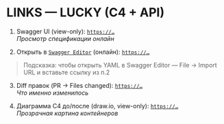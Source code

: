 # LINKS — LUCKY (C4 + API)

1) Swagger UI (view-only): [`https://…`](https://goodwintt23-cpu.github.io/project-03-insurance-c4-api/swagger.html?v=1)  
   _Просмотр спецификации онлайн_

2) Открыть в [`Swagger Editor`](https://editor.swagger.io/) (онлайн): [`https://…`](https://raw.githubusercontent.com/goodwintt23-cpu/project-03-insurance-c4-api/main/api/lucky-api_service_1.0.1_swagger.yaml)
> Подсказка: чтобы открыть YAML в Swagger Editor — File → Import URL и вставьте ссылку из п.2

3) Diff правок (PR → Files changed): [`https://…`](https://github.com/goodwintt23-cpu/project-03-insurance-c4-api/pull/1/files)  
   _Что именно изменилось_

4) Диаграмма C4 до/после (draw.io, view-only): [`https://…`](https://viewer.diagrams.net/?tags=%7B%7D&lightbox=1&highlight=0000ff&edit=_blank&layers=1&nav=1&title=lucky-c4.drawio&dark=auto#R%3Cmxfile%20pages%3D%222%22%3E%3Cdiagram%20name%3D%22%D0%9F%D0%BE%D1%81%D0%BB%D0%B5%20-%20%D0%9C%D0%BE%D0%B4%D0%B5%D0%BB%D1%8C%20%D0%A14%20%D0%90%D1%80%D1%85%D0%B8%D1%82%D0%B5%D0%BA%D1%82%D1%83%D1%80%D0%B0%20%D0%BF%D1%80%D0%B8%D0%BB%D0%BE%D0%B6%D0%B5%D0%BD%D0%B8%D1%8F%22%20id%3D%22cdS3VRMd5RHz898ZrQ8t%22%3E7V1bc5u6Fv41nul%2BcEYS90fHlzZt0qZJu9P05QyxSezGMS7GabN%2F%2FQGDsJDEXdzadGZngwwCpKW1vnXVQBo%2F%2FX7rmNvlhb2w1gMEFr8H0mSAvH%2BS5v3Pb3kJWnSkBA0PzmoRNMFjw%2FXqPytsBGHrfrWwdrELXdteu6ttvHFubzbW3I21mY5j%2F4pfdm%2Bv40%2Fdmg8W03A9N9ds681q4S7xV2jH9nfW6mGJnwxVI%2FjlycQXh1%2ByW5oL%2BxfRJE0H0tixbTc4evo9ttb%2B4OFxCe6bJfwavZhjbdw8N9jrb%2Fcb1fk5XL%2B%2Fc2ejG9nYfB%2BioJdnc70PP3iA1LXX3%2Bmdd%2FDgH1x8Oj07n3oXjS4v8Y%2FeU6LfoxuclJYJGBhT%2F%2B8pPPxVBhM40IPjGdGiHY7R4S8g2v2XJH7SiAv0w9%2Fx4W%2FwCBnf6P018IMOnRx70MNrwm5nxO2nh4vHxIOm8beKulKI62eHrg7Pig6O7w%2Fij45%2BnYYvj8D51%2FGH25BS3BdMfo693ywsfwahN4y%2FlivXut6ac%2F%2FXX96C89qW7tM6%2FJmliJBIni3HtX4TTSGFvLXsJ8t1XrxLwl%2BHqhaSK16vGjoJV%2ByvI%2F1DPWxbErSvhW1muOQeot6PVOkdhITJJ9LL6f1kurz4%2BL%2Brs5uNsfhu3HzbDlWVGRdr4a3S8NR23KX9YG%2FM9fTYenocOeCdHa85t%2B1tOF4%2FLNd9CVmOuXft%2BGhav1fuN%2BL41u%2FKG4vgbPI77Plw8oJPNt73fiNPiLv80%2BNthzN8X%2BLM7ey9M7dSFrAU8kTTebDclDGU9eBCf%2BBSCcGx1qa7eo6zvypTejP772wI9h%2BMc3V3pUqWoe8%2BD2UlhdQrTthxkm6JX7Im7DhHt7EpqjBhqRNBzhh%2FiOS2ZiyN0DiS4t72xoCcSvXn3hdqp3N7bTsDaeS%2F48PdG4%2Bx%2BIwOKlJwoGn%2FBMIivJwWH7utuWFECm4YXZ55Xbw1XeuX%2BZImlrw2Xkdec%2FDe8ebF6pluCj8v%2FJgJ%2Bb4SAIYhL0p%2BQrLgrPM7xE2TL9NnhHQLROqEEcpcOU5KcLKTKSGv%2FUeZT76Q29ztttkf7TVzvruhoYghEEgMAgknJsQ1Unjcp29kp%2FuU%2BCKVAEUTAurM8KR7rA%2BMry6EfDLdWgU4%2BU8NxQpEgoCUDKU2gRRXpEBW6hYBUrCkXMYyNjq5JU8SJOx87zxHaCAS7TEspqWDsfKgSs0popEhWkQfbh05ji%2FTogu29mrj7oieL%2F2GI60pahyzI5XSBDOu1wGgSCt4gyOhRZ%2BSi%2Fa%2BfzKm753br5ePhmWcjeby6su%2FQ4haoT2BmLAQxe5cx36MTAYoahlHMCIAD5NGCFU8lixFqBoGvyHhSXo6oUJZBtVugApMvwPJKPWGyoshbd7SzC5fd5ZT2txSIwYYSQwSII0b2BhCQz7vQCIsPAphRZmEYO8IovSCCKEp%2BEOBVtKWE3109AUgfsCCXJkBidweKpqmCEtYMZjVMUClKkpcyIHW0ZTRKpoqaGLi4qkhOAEgbuCSlAwTl3dyaTkrbwwtpzLS0lgBxrWaKJ2QXwotXVAI8hORltwG0tL7g7QWI99H451u7I0VtMxW%2FucWBlEx%2Bq5MkIIJLQdQkRQQ7yRYE%2BF9R5qpirmiB%2BXHUNQd9UAiLRsSXbu2Y1XFRDwjWodwknc6YoQ5YEwtEnE8Lm5P4Q0CB0Q1M1bRZ7JYBsTaOZAq%2BpV0qo2owSkxGD0DQxDqauvWJdSO3BGJhzhwSG0SDnF8Q12GQ5QdCQLQRcOT9gqHqhJk83AIoobgEKTDZnK%2FWq1wSM%2BGQx5lPO2KORELmIjubGdhOUNCqj%2BbzpvhkGwPJDoQ5UBUiOgd0g%2BIxKOn0CTFmmDGjC%2BPxR1j5m114kEk%2BpgwFhnckoRKOg40jGa9WPyYtWo4o2x0SeOhPQYLBvjjIVxnrQYDQaXpaRgG8j2LyDBSJTUDHsVBQM6sdxkCIko4yqFZNhECojYgYDuW2j8DAtbj4%2BYBsxMNykhXgr8UTMNuuSw8KAp%2FGdn462yz2zvmZl7ZJFV7ZFbzwCrqnzR%2BecdK3NAT%2BP0O7Xw3WfDagfMweAfGWhTeKMfeP2xUCXSGiM%2BnHI%2FBC%2FQFkanxlSHp7UdoV9Sx%2F%2BgIbcy4snGccE6bd065QrNa0L1QmQlqmdK1eWetTw%2FqLBafocz1lqJ7jdN1EkJ7eBKXlc4NkA2EzQhoGcSRm6zVY6ExfJFDPEfLiOCh36vo9bIaQ6z1INAO2SDrWUydXiGoE7pS04StogYIG7YsJrRe61aYhBu3r%2Bs4TVUw84YA6dwH5TavUzfUY13H454abbC0t9vV5sE3cJuO20Ulb0QmkWqEGsRNudGxcqbE1TIqW4NS%2BKbExRqhTmHl6eABIF4DMp3DuOIYxXqmZPnK8Q5ZJRUweSaAyOaNvlRixiTzXjKoIPperytSlUwOpeyYsqjrRlyEqI3qinyJIXcHC%2FVPYDQE9hm2rEhqLQJDkw3uc%2Bpl%2F3ghpbD%2FS%2FPlydq4yQy9on%2B1im1PIKedEVyRjR%2FHTK%2F98Hs6xO3IninrJKAj43se9R639slIa5%2BBt5NFWAsD94AddcWhjWHy%2BXRZUUy%2BHn01m8mrBtVHTUweP6deJo%2FyYPxViPG7B%2B4NMkuIROHjLE9NFKgyJSQBZOAv6xxJx%2BIpbqNRiLY5yf3FGXPHWbCiN8qC%2Ba6C5GocEf1evFx%2FPu8iYY8K6Z%2BZDsfuZQrmD2ivAk12S3PrHy5M19wdMiPaWB2GSsdTSoBdHApncUAA6lodybkkguu7HBebvXmwJ6m6QecKeqRpNvnftDUOUTTKgDLy5IkyCGvQ5BJTHVmOGp3tpXJklcxbjnSAjbjlmCOWppqwKkYygEnejqhgVBDBVKcBAXN%2BrDmJrXwyZ84VuaY5%2Fzk0v01u9svPn%2Ffu6e1%2Be%2Bl%2B%2FYGjE4kpv5pef2EGzHe0x8cjrm6FOtm9p45RTeZ69bDxTufeuPlRl6f%2BeK3m5noU%2FvC0WizWSRMQDz1xbNdTo%2BxNluJWpPqPTnk1dFYq4mQYckakuiaEJxJpJf6oLc%2FX5m63msenJj5oVQNuiwTtlFelw6%2FMdBGHeDpT4yamT%2BFMH26rqJgPmShZOjk4%2BHBGMWd7op3CRs68GmH%2BYcjSWVeNReXK%2FtTrBeAu5vZKSJYy%2FwyVOA16OkJ6kDhzQ%2BtVfNKmIQ3XjPbu8tryJt2pAm4M0voSlNExCFMNW904xTgECFRMhsSSRf0i9EP6Pb3j6YDjJK1Ykwa%2FT4GiyT6MF1AuuY6qf5BOFgQqRx2uy1bEpVIe%2Bq4m%2BcsF3zQdd8upjJy2ijsi%2BiEtr9WSkh9SPNSoL4GCO6wwh4nyylqsymewTgrVlM%2B0cwdafxDWohM8B%2FB4GmCiR2gzZCdUQ4OK%2F4ioNNM4V5tmiMM%2FclsDuuR5z2u6lpkLyCJ3onYdANml3bpppKKokqMb84myNu2Y608RIiS7nZvCqR%2Baumg7IiSjYCQs2yjslFdGKjoVXUH1U7OIRDxW%2BEp1DIToCNWpBpV5p5YkOwPGO2Lot2a6k1C2CJ56xOau5teW6cyXXdFdKXkJiIL6lHQcMZ2z3iCD1228jlhHUBztY0VyXokpwsfKpyHxErMXBmVOwdLUCI2O8C5NQyeaaiBJ03VVVjWKnpB6IhsKNICCdEnHc1tcnFJV6YDerM4psW6nfETJCwTkEmr1tOMTABSKwKUsEqdjErMt6PECJX5nuSuUZJK22inKliBj5%2FCG%2BPgPlaNllan6JcETCciSrOlIBbqWi7CLWsrZj4Gpbymp1a7HiLdWM7nEq3bfiVVZcV2VX0J5Kzb1ewnRpsyaEsYZF2fGIqCvh0iKVfGuaRWI98D3QtnjAKZUpaQja0JRKSwDaerNvQwg3VN9LnjuyModM26doEL%2B9Vykl9dNXm1vzGZIT6ZrqgHaGJ%2FbB2QUYuyF%2BbFwSuXhd9qj%2FmT%2BZ2%2B8i66lNLMEJ1I1h%2BkiZ091heLGbPe53A2pAbtBYXNebVdz%2FvhwWNJkfVfXMTc7vM74b8nm4KXUQo2SV0Bobjlad9i%2BMsuxt5d4yJTCf0NYqyaEnUqPt4R%2BwRLf1WZMODvFpI%2BVTBTV4ha4yLGVXmEg6kQnbYH%2FlBqRfK20qFuvV9udD%2BaxNW%2B%2BtvceW8r0hBFRqAMkeYtIX0gDTrgXkmRZWQzq8Z1JcVugYXBifQ3ECicGdQgzBco1xpaeAC0OVOUMtMC1dTRrIuTAjlRp1xHYoSEap8olYYem0XZAo2HEy4vM%2BxMsDknqmyqXWheJNJ5pwOgWYq7LgEGHoYKaNiWg87CNrEpfTJQhEptQzc%2FpyFE1o%2FdJp2MCz5HRXjkjevIV%2Fw%2B66lfMDuWD1DFLz3JB0r5tcSlGSDjs6IVBLS%2B8wMu1IzzaoM1gpa0aBmWaY0Jka0YXCs%2BfQZsYJlF1Np0JRVAITgN8S8a7s8uh%2F6eLjNMgQya4ARhJ0RqFCke0redn6vTBV0bFxaMgkYzpLarYUgysWEJDFxRUCPFuC7heBnfLGIRzk%2BLhKnUVKOfJhtcC5fFCOZl2cpRXotSbTqbLMEZgqXVuOcqpSt0tnxjEPz2XUBImS8pm5zQYsVKMDotruImUK66wc7%2FVUNofBHMCnsJqqA6p989wpOsFFqKoFaOW9WY2G%2BOF4qtGA6rwdSPYpJN394leryVNi3er5bRMFg7kqhiYBWVJ7Frib9vCWUpVFJnL0e3Q%2B6%2BTagxb8gcxygxlC%2BpJbdSKqsur0nKIyYmLMhnCE8TTWjgcD4KoIKBwvaVshlAxYddg5H2j8LBbFrCaRJpMBfmoNYk01kmRgQ6p60Xvs8NdL2VDjftjE%2BYL8ry7hnZrRXick8oELptS5zFwqidYW05d2nasaVDqg3n%2FaJbGRhOx1Q7IrsgYrkkcIkzjF5PJe5QHbUZ0xd0pW8VG4ahScM5yLyDeM7WcsXts69hza7fLBhzH4LdPe3e92lgDYYl69G7Z3EJ8tRVf5C941AiCqKYuF6y3VSmEoki5rgrQA3SK0dalTVMBEnrOGjNNZ3jg6ouJHkVqZzbq%2BnqgCrbq%2FcFYJRWVZ2OVblmkaMeBXBqrAHpTD7qnmrEK5Dkd6NJM5t3dyn%2Fpi8%2FFwuUpyAIZs8soJvLLoI1DMHmXcYAhUaoPf9cWxCHW2rZoxgnp3feA5mItqQ7K7NiYvDnMwrdaTn3vggsyafnxMj4O2xyT2R7PpvNmOCTbs8vEi%2B34lT3gCAn%2BjiJ1sQdl9vbfH5fuD2f88VZXnqzN%2FOeO6wpoHIyUBxWcYo99SPUbIjZDrxyokFBGR%2BIwBbfUMKaXv7biuxqtYaxEcOOe6ir6zp8U1lfej0mRFUGzgijFFwKsGrY2J6xLpx9zMhQ1KZQLnpfB1uyMJNtuEzNofR%2FkcHdAvT7mgfL2dyp6Eu3zDUgmy0kbTzntOoEJ4sQKtfUGgm3TV3K8%2BCt99Z%2B%2BcKROe%2FSVvN3ZK331n77U1hFLsrmwyt55lWnzy%2FgykVbypdb9LSQURT22RUJSsoHrlUX1n75ah%2FApFY3rLQhTgW4p%2BnrlX8n0BREwWiawvlpS6poRGbYtUlg7ygEQzPw02r9kViDQ5Y4J%2Bl5t%2FOkzV17cDxlhLouZKoMOSeHsxNPsTLFWievZl66uHQEzoFNRF63rVZyKsNfX7zo6AQTzgqImhN6runXbvMTWjeqPTBlKouZFpXbX4USxNjotOJGgn9MCBblNmOUCOVu7NzsvrFbfYWFPzAkSNSXUSoG8%2FfWanRJWEe7HlAhbJTl2PGx2RljNsUfMS5hMocAXbH1aeJmVzZUQZsL7%2FE2iV96cIHBlPax2h09MjvLLay%2FKykGuYLgXUltb1Hd0pOJVUo45md80IhKgyOqC0QVKLPUJkftyTxJqaU14t%2BA3R%2BDn3nJehodTjbiLeltikzZ%2FPDILObObiqd%2FRc5sLzxuIupBU%2By17d3B6S2ZIQKcsM%2B6Ngfns0HWCvD56%2FTqtgeiyRBlRKNCMI91jxuQTalBqql1OThbBpzbpse2gTfi5mZuORlLqFP7KkdshMxpJZlJVE8w2v2Yy4QDxkiyrGgXAj1kv8k7D7Qoc9IyZQu9L58xNvsVeKQ54qVosi84%2Fzr%2BcFvwmzvO9vmBwbXx%2FQ%2Foy%2FkFejd7Z7j3m%2BvTx%2Fsr3eCE%2B%2F9dxl%2B5QR5%2FI13M3zvbj%2BPHW205eT9SXsYfcWGXhrOxEpI9NSHZntzvDO0RmQnTebdLFZ6QlfbW2YWxri7ShKe4TYhq0XOmhLwkt3eJ17c68mluIQkdy12JEdskj0%2FZ1ZnUSUbEscYVCISSMGPkCVmla8q8SdQJPfKvxX8FibqhmiO4vzZJN1XRB%2BBA6WljqfrEdd6dKxccSdcPg2ig3%2BTxUEuC5k42DkUhoCHrsqoCRYrPpHqok6sDxWMukoEVxwbkJ3da%2B2xVTZtYEViHdhRJepOZaN8%2FGdP3zu3Xy0fDMs5Gc3n15d%2BoHgopUY96X8A0JR5LpVi7Slzj8%2BI3%2FmL%2Bp%2FtTnn81y4KUDlmhiEDhcGJeamsJGvBOHdvHF9Fvb73xWF7YC8u%2F4v8%3D%3C%2Fdiagram%3E%3Cdiagram%20id%3D%22CeD8zRw_6PaRYnGqKpSW%22%20name%3D%22%D0%94%D0%BE%20-%20%D0%9C%D0%BE%D0%B4%D0%B5%D0%BB%D1%8C%20%D0%A14%20%D0%90%D1%80%D1%85%D0%B8%D1%82%D0%B5%D0%BA%D1%82%D1%83%D1%80%D0%B0%20%D0%BF%D1%80%D0%B8%D0%BB%D0%BE%D0%B6%D0%B5%D0%BD%D0%B8%D1%8F%22%3E7V1tc9q4Fv41zOz9kIwkv38kgWw728ympb3bfHTAAW8dzDWmTfrrr%2FwiY8l2UGwwsqJOS7EwkrDOec6jo6OjkXb99Pxn5G5Wt%2BHCC0YILJ5H2mSEkA6Qg%2F9LSl6yEqQZVlayjPxFVgb3BTP%2Ft5cXgrx05y%2B8LXVjHIZB7G%2Fownm4XnvzmCpzoyj8Rd%2F2GAZ0qxt36VUKZnM3qJb%2B4y%2FiVVZqI2tf%2FsHzlyvSMjTzX%2FzkkpvzX7JduYvwV6lIm46QOULaszvSrkZJGf1Xu47CMD54G7n56fnaC5KnT55r1u5N%2BwqK3x556%2FhIdV78%2Fm5GLz%2Bff8S3%2F3z599H972znXeQN%2FXSDXf7Yce0BbvLqAb9ZJm9u%2F776%2BAk3CsZ3d%2BRD3JHi8%2BIL0SslEzBypsnrFUxfjdEEjuzs%2FU2pxErfo%2FQVlMqTTpY%2Bsko32OnrdfqaNaGTL%2BJXhzSUVrKvwc7vyau9KX39Kr35utTQlO5VUZVRuv8mrSptq3iz7z%2Bgmy4%2BneadR%2BDTt%2Bu%2F7nN5jV%2BIEkThbr3wkhGE%2BDH%2BWvmxN9u48%2BTTX1jvcdkqfgryj%2FOx9KLYe26UI8ijAKwo%2FemFT14cveDrvGaMMFndObw4EF0aWcmvvbZCOy9blTTVysvcHCCWReVvEnB8by7jx1UJVBkEb4GBKb8Mo3gVLsO1G0z3pVf7YcLtXO3v%2BRSGm3xw%2FvXi%2BCVHWXcXh%2FTQec9%2B%2FL30%2Fj6pCj%2FQ7GrynNecXryQizV%2BaN%2FLF6VvJZf7r6VX5HvZ70t%2B1OtCgp9BuIvm3ivPSs%2FtghstvfiV%2Byyzo9RFXuDG%2Fk%2B6x4IKkPaKFncUD0CJh8UrH3uRuKck4uTykY07j4Do70hA9Eaj%2BxjiJ1wWHfN%2FuzA1pWG08KKLeRiE0Ugbp9%2BO%2Fri4KJf%2FJ%2Btb6Z5o%2BfAHMnBziYGB%2BX%2F5bUlTF9tU4JJbob55zkx33mJhuo2rktXPOkibeRE7zZIExr7j10nJFqPc4g%2FvdxqTxk4PhUnojiUpkzA6MQnY0lQQ1C8u7ssXDZg%2F30U%2FCwPVytoc0WrwGg2zqwRyG423tEFaGkeR%2B1KqbxP663jbrrZ97%2B%2BSWvbKA3WL5uEaAG%2BS%2Fnat2Hr7VlJ9yx7O24YuVdNi9M6t3ObhmfO3rRe1njGLbHQUIxD3d0rACKBhGhTcIF0OQmCdlRC80U1QSwkuwCUAtJNCMw5MQ%2FHFnRf5eCAwHB6dLNicZEG3FFnQDdqMQ2Rop2ALTDOKLRApfY0tzOIw8hRdEKTTii4Mly5AhExJXAjO4BlDDWEwz0oYyPq2Ygw8ppyZ%2BEPQwZbzN6MYQyGmr1GGGz942jaTAT4SIaRVUpRB3N8pJWUA0qw6QFgZhz4CGM4fjAA1TsMOnb4Muwji0C2epWcKWb%2F0hBznVcZYIZ6npI%2B8UqboI%2BZ1Gs3roJ57co9MH5lmFH0sxPQ1%2Bvhxvd1F7nquvE6idFpRyCFRSJPBNiQNhdTPQiGHGQMLDU5CgMB7op3GYfszW4Wbjb9eJgDjRrGyQoJ0Wlmh4Vghy3Fo6gukMUIcEVZ37suTt46bMUG5QBVyKOTg4q%2B6acmCHBYP9%2FBz7qFIhxCdVtAxXOgwkTTQwRGodfsy%2B%2FxJ4YYgnVa4weLGduVukrcLN3a3aVChWOhhWzbtOIMk%2BqMMHkYNeMB8c4uw6OE0ooeQIqX0XdzfKZG%2B24y%2B66CGLOh1%2Bg7F1ncETs0WsCSPyxlEQI2Eo3K6kZuGFCPj9DZGd8al93Smk4HJGAIW7Qaz7BoRM%2FQBilg1Q8%2BX6exrZYDwQ47p57%2BNo%2FCHd53B0mQdrpMxe%2FSDgClyA3%2B5xpdzPChJwMRVMmT%2B3A3G%2BQdP%2FmIRNA04veoThbEb%2B%2BGaWmXpaRs5EwPgEOUsSYAJqgKgCT7%2BqAZi2LW59WKcJNxKBjFwt1t%2FTksCPUZdQ3Pesjw3OuIy24gz7KajOJXExagRF1J20uCcSoSL5tDCbZNr0mL2%2BPJvtY58qbRrQLpdx2TazYajbbuiBc0gjqCZ8S5ezbzoZ4et3ZMsGVqRl0xLXx06MRqTr4wkGdvfkxn%2Bwn6j0lemJcZg01Yfl5slijAllXRMgFbKt4ZIfxB%2FGrQkD9vAEqDZjL2xCDIM3AOG6rITdTM4w4zr4M1tloGGbBYHAgb6IWCdLyeyORCYdMuOwTQsmdHhiJT54i389ht9Jm9KvmnTWF%2B1N%2BP0cpK%2B2iUoB3WmojxbzYDedJ8S2F4%2FbDeD9GYwAReIULGDzkvRZ5oc8RaUM0NFWyhXqHKFdgIPiHjBQ3Q3RV3IxXtkjby561DXjLhiskZdZ4LiNWa2cyrSqDt0wzbTrmScsS5MQanbIZItnbqZgJZ6BHpSNxvRDWusnkumb80L%2BwXhnWIli%2F35zHOj%2BUoU32ATJZxWnHjjSuXFTA6XXNHOvXK1ZT%2FeeHiMjA1GQTbgpGSCB6MQxvjuV454MwRmsX%2Fy2QgbXVqmgzTLtk3dtBhxN81L3TGgAwxka7am9UXXmPwbxUxITgOi1R20w6OMW%2FwcYlKcr9jXKmj3HZSXABiMYmuHVDvt3o2fPK%2Fs04PbROlcDUll7ZM1HM4QLqVGFwdb7R3keOz2f1A%2FOmyw2UShBS81oGu6hekhsK1jKjTpRj95K6pPGLbu8yutWOdohUyN33FyDA2JisYd8fSI0CknGRIFOiuLq%2Bzi0JDQUmOjhE6CY2wrGNjaJ6%2BWBcjqApbeox%2BQd46HuqZ%2BExPWdIuZTiEWT06GZIidyMkdIqgJFh51tqP9EG8evM5nP4qpchqb2g6wYUqnUrnC8cjHYU7NJIau0BzhV%2BMn93e4xjfNtNaOfZHjK1Twi7i%2Fkz%2F4BQu7v9kmc0Ky6DIPwh2W%2FUMLLuVNQVivHty5vdBG7A4i%2FAnSdN1YFG33tUSjM0s0JAf94EPutLqQuyMt0VwCi2bj%2BgFuUOuLPfemH8BJMjRJ1%2Fc1ll2T1clTkwzTZltmI9Ak4%2FVtA9hEdwk2Tc5NvRUg8Cv34fVWIKXOiuJiZHZR7LdVDNLFyKw1kT0hR3YxsitawGzvyZTFxagyIg1sxqBmRqzhHloQmkO41qEJjiP2XlKtLmzyPS5P8M9j5Fx2tdlVgt6cpTa7MlLZxirXPIa4Rl4z12lWIUgH7zLRwNe5%2FUBg9uHj3UXyouy7IJ1W9p21IW9KEiG2txMBsteA5FatPZgO6XW5rNjdH4LRAf08J9MNlDJYnJTB6Jp%2FQoJzxqw84qhQGrP3GMfmzpm2yXROv3RKf%2BxjMiHh%2BAhqOQXoMfD9bTr%2Bdn8sPyoc9pl2PVRQzPmBKD5TNqYDHXey0C8oag5kHupJwjKds0OvcJjXNiqz380%2BiMY9C5hHR76TLyHJmXtLEDg0bbob9nGXgPtFw%2FNstikic98zHNaFzHZxSd2N7y%2FwP%2BWQEqTTyiEltUNKowmebsBLVOeRqrGfEBQHA4nqk6oL%2Fz0%2BV%2Bsxc8J556dyBvsLQsh0JvLfGjIhq4b0nGR6yrRiAMXHjh91PEwXu8GLarqUhwpAx6aXmpyesodhSsEcWmxInT1M5ziP9C%2F38YfbekYzOW6G53JV16Up2CS9gTlZqLi5nKeM4fw3paps0kq55uxMAj1PeYb4Tw4AdM0MjJHAr00Uzr3t9jAXx%2BT7xzIFt793ceAnrO4cx2vSMSu1hxkN8bwsvW3aSokWg06Vr0NXK0MnZN4mE01vH%2FdMAtKwzPk67NxB8J6Zt4qHpRnRYX%2BCpPv6LDokpJr%2F51RAZiG6ZclP9CLj%2B%2B41DpqcGmd0ZbGCahwThGX0lSnbMQ80LJnC1SU6ZU8zch8e%2FOQZ3X5unt0emAMnM15YOXZoTM0YUYvJapblWoppJCFcxcKNadVEEheJdwd0Rp1RA%2BJiBhIfEcEN3oRL2bD3ERAsgihwHNlZgzdN6NJpwbmyYHyyihX6vRn9TCQN%2BgmRgu6Ys0FOYJMzk5xJRJBJbXByZorYE9PlPmfTqEZ6fJnOvlZUB4NTTCsLHYiTu5%2FLUTt5kRv4y3WicVgDkmjXqwTq%2FLkbjPMPnvzFImjafE6rZBTGWAbDNaVtPZ1szJ6%2FSgS0pD7klrL6CH5EnVFd9h7G%2BCcxSv1KgMUgg10T7zVECaiuww5DAnoXgMoZzLJIQHMymzzgdF6EW%2B5Jt%2FboAZhEjTYR%2FMZg1R7ifsWM0j1GTC1fqK1wytq3uYa6Q%2BsqMuTQ1eYz94QMDm%2BtwSpyX6DIfQUnLJwUZwsMG05IlxWcKDhRcHI%2BODFrkncPEU6a1zmFlFgFJ%2BL%2BTgUn7eHEhnLACVJwouBEwcm54QQCTY7ZTnNYhJAiq%2FBE3N%2Bp8KQDniAS8z9wPKnGnAxj6ez8EqCTsIqBS0A1fOLr9R1uLckMraSAkQLH0aWcplRjKFIhEHL8ex1wC9lSDng1ZGJ281WNeDLizMYOWRyb1RCJ2eyDoANegnjYvwDYHOdSDlECqgvvw7H0F1r%2FcsBs5nRq0jUMUAxIJsthigHsPWSuAgcIyCEH1ZWuYUz9UP8iwG7rRmQyOHARqK5ODEMEzoACDp3aShYJqPqTB2QMzsAJmMkBlEQMmlM5C%2Bm5VssK4v7OE2VT7lPNbfa8EGDUbjK1a3K1Cb7J1Kq6ez9%2Fm365V2hfFQPHoPP1yTIBrMsTy2yt%2FxS6C3wLHkt3PceDqFLyi9FpZUQGY0Qqe%2B2c2hMfB2lE1OoB7wRBJ2ftDNxmVHPw9pGZpyG%2FmtVjgjUrn%2FcfTs%2FTUYKGlJ3Hqi4lVChEdvTPl1vFHQTptOIOnbiD4Mf5MGmRagNexeAa6b1RmAxa450kyQwehdVtuPCSWv8P%3C%2Fdiagram%3E%3C%2Fmxfile%3E)  
   _Прозрачная картина контейнеров_
